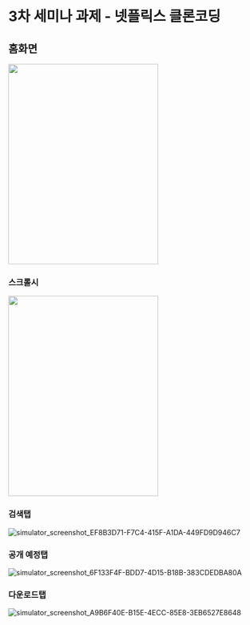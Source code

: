 # 3차 세미나 과제 - 넷플릭스 클론코딩

## 홈화면
<img src="https://github.com/3rd-PARD-iOS-PART/iOS_KimHyeongi/assets/61077215/4bcbc228-5b2d-4d42-a6a2-21ab223ba201" width="300" height="400"/>

### 스크롤시
<img src="https://github.com/3rd-PARD-iOS-PART/iOS_KimHyeongi/assets/61077215/12349851-84e5-4316-bc90-69e8ddf9d9d8" width="300" height="400"/>

### 검색탭
![simulator_screenshot_EF8B3D71-F7C4-415F-A1DA-449FD9D946C7](https://github.com/3rd-PARD-iOS-PART/iOS_KimHyeongi/assets/61077215/0dc567ca-a14e-407d-ae81-a664dec58ee1)

### 공개 예정탭
![simulator_screenshot_6F133F4F-BDD7-4D15-B18B-383CDEDBA80A](https://github.com/3rd-PARD-iOS-PART/iOS_KimHyeongi/assets/61077215/7930a201-11e5-4a4f-b5f6-cfa6feb26542)

### 다운로드탭
![simulator_screenshot_A9B6F40E-B15E-4ECC-85E8-3EB6527E8648](https://github.com/3rd-PARD-iOS-PART/iOS_KimHyeongi/assets/61077215/930553b7-1c27-4d68-a4e5-e05e4cd8b2e0)
